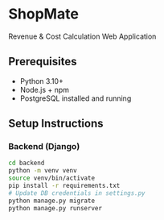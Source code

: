 # ShopMate

Revenue & Cost Calculation Web Application

## Prerequisites
- Python 3.10+
- Node.js + npm
- PostgreSQL installed and running

## Setup Instructions

### Backend (Django)
```bash
cd backend
python -m venv venv
source venv/bin/activate
pip install -r requirements.txt
# Update DB credentials in settings.py
python manage.py migrate
python manage.py runserver
